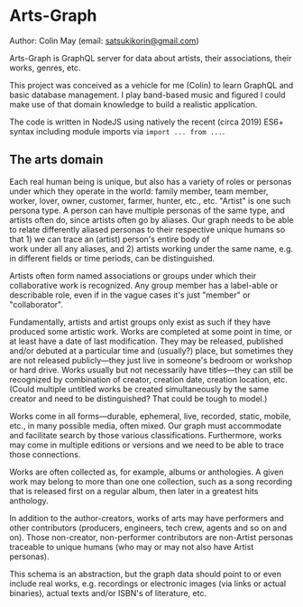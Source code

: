 # Arts-Graph

Author: Colin May (email: satsukikorin@gmail.com)

Arts-Graph is GraphQL server for data about artists, their associations, their works, genres, etc.

This project was conceived as a vehicle for me (Colin) to learn GraphQL and basic database management. 
I play band-based music and figured I could make use of that domain knowledge to build a realistic 
application. 

The code is written in NodeJS using natively the recent (circa 2019) ES6+ syntax including module imports
via ```import ... from ...```.  

## The arts domain

Each real human being is unique, but also has a variety of roles or personas under which they operate
in the world: family member, team member, worker, lover, owner, customer, farmer, hunter, etc., etc. 
"Artist" is one such persona type. A person can have multiple personas of the same type,
and artists often do, since artists often go by aliases. Our graph needs to be able to relate differently
aliased personas to their respective unique humans so that 1) we can trace an (artist) person's entire body of  
work under all any aliases, and 2) artists working under the same name, e.g. in different fields or time periods, 
can be distinguished.

Artists often form named associations or groups under which their collaborative work is recognized. Any group member
has a label-able or describable role, even if in the vague cases it's just "member" or "collaborator".    

Fundamentally, artists and artist groups only exist as such if they have produced some artistic work. 
Works are completed at some point in time, or at least have a date of last modification. 
They may be released, published and/or debuted at a particular time and (usually?) 
place, but sometimes they are not released publicly—they just live in someone's bedroom or workshop or hard drive. 
Works usually but not necessarily have titles—they can still be recognized by combination of creator, creation date,
creation location, etc. (Could multiple untitled works be created simultaneously by the same creator and need to be
distinguished? That could be tough to model.) 

Works come in all forms—durable, ephemeral, live, recorded, static, mobile, etc., in many possible media, often
mixed. Our graph must accommodate and facilitate search by those various classifications. Furthermore, works may 
come in multiple editions or versions and we need to be able to trace those connections. 
 
Works are often collected as, for example, albums or anthologies. A given work may belong to more than one
one collection, such as a song recording that is released first on a regular album, then later in a greatest hits 
anthology. 

In addition to the author-creators, works of arts may have performers and other contributors (producers, engineers, 
tech crew, agents and so on and on). Those non-creator, non-performer contributors are non-Artist personas traceable
to unique humans (who may or may not also have Artist personas).

This schema is an abstraction, but the graph data should point to or even include real works, e.g. recordings or
electronic images (via links or actual binaries), actual texts and/or ISBN's of literature, etc.  